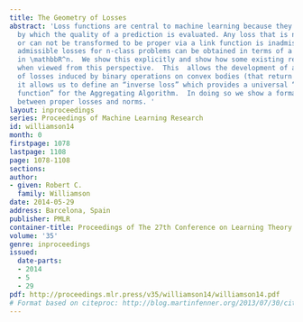 ```yaml
---
title: The Geometry of Losses
abstract: 'Loss functions are central to machine learning because they are the means
  by which the quality of a prediction is evaluated. Any loss that is not proper,
  or can not be transformed to be proper via a link function is inadmissible. All
  admissible losses for n-class problems can be obtained in terms of a convex body
  in \mathbbR^n.  We show this explicitly and show how some existing results simplify
  when viewed from this perspective.  This  allows the development of a rich algebra
  of losses induced by binary operations on convex bodies (that return a convex body).  Furthermore
  it allows us to define an “inverse loss” which provides a universal “substitution
  function” for the Aggregating Algorithm.  In doing so we show a formal connection
  between proper losses and norms. '
layout: inproceedings
series: Proceedings of Machine Learning Research
id: williamson14
month: 0
firstpage: 1078
lastpage: 1108
page: 1078-1108
sections: 
author:
- given: Robert C.
  family: Williamson
date: 2014-05-29
address: Barcelona, Spain
publisher: PMLR
container-title: Proceedings of The 27th Conference on Learning Theory
volume: '35'
genre: inproceedings
issued:
  date-parts:
  - 2014
  - 5
  - 29
pdf: http://proceedings.mlr.press/v35/williamson14/williamson14.pdf
# Format based on citeproc: http://blog.martinfenner.org/2013/07/30/citeproc-yaml-for-bibliographies/
---
```


